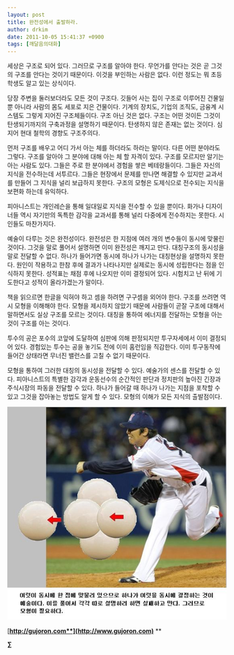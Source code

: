 ```yaml
---
layout: post
title: 완전성에서 출발하라.
author: drkim
date: 2011-10-05 15:41:37 +0900
tags: [깨달음의대화]
---
```

  
  
세상은 구조로 되어 있다. 그러므로 구조를 알아야 한다. 무언가를 안다는 것은 곧 그것의 구조를 안다는 것이기 때문이다. 이것을 부인하는 사람은 없다. 이런 정도는 뭐 초등학생도 알고 있는 상식이다. 

당장 주변을 둘러보더라도 모든 것이 구조다. 깃들어 사는 집이 구조로 이루어진 건물일 뿐 아니라 사람의 몸도 세포로 지은 건물이다. 기계의 장치도, 기업의 조직도, 금융계 시스템도 그렇게 지어진 구조체들이다. 구조 아닌 것은 없다. 구조는 어떤 것이든 그것이 탄생되기까지의 구축과정을 설명하기 때문이다. 탄생하지 않은 존재는 없는 것이다. 심지어 현대 철학의 경향도 구조주의다. 

먼저 구조를 배우고 어디 가서 아는 체를 하더라도 하라는 말이다. 다른 어떤 분야라도 그렇다. 구조를 알아야 그 분야에 대해 아는 체 할 자격이 있다. 구조를 모르지만 알기는 아는 사람도 있다. 그들은 주로 한 분야에서 경험을 쌓은 베테랑들이다. 그들은 자신의 지식을 전수하는데 서투르다. 그들은 현장에서 문제를 만나면 해결할 수 있지만 교과서를 만들어 그 지식을 널리 보급하지 못한다. 구조의 모형은 도제식으로 전수되는 지식을 보편화 하는데 유익하다. 

피아니스트는 개인레슨을 통해 일대일로 지식을 전수할 수 있을 뿐이다. 화가나 디자이너들 역시 자기만의 독특한 감각을 교과서를 통해 널리 다중에게 전수하지는 못한다. 시인들도 마찬가지다. 

예술이 다루는 것은 완전성이다. 완전성은 한 지점에 여러 개의 변수들이 동시에 맞물린 것이다. 그것을 말로 풀어서 설명하면 이미 완전성은 깨지고 만다. 대칭구조의 동시성을 말로 전달할 수 없다. 하나가 들어가면 동시에 하나가 나가는 대칭현상을 설명하지 못한다. 원인이 작용하고 한참 후에 결과가 나타나지만 실제로는 동시에 성립한다는 점을 인식하지 못한다. 성적표는 채점 후에 나오지만 이미 결정되어 있다. 시험치고 난 뒤에 기도한다고 성적이 올라가겠는가 말이다. 

책을 읽으르면 한글을 익혀야 하고 셈을 하려면 구구셈을 외어야 한다. 구조를 쓰려면 역시 모형을 이해해야 한다. 모형을 제시하지 않았기 때문에 사람들이 곧잘 구조에 대해서 말하면서도 실상 구조를 모르는 것이다. 대칭을 통하여 에너지를 전달하는 모형을 아는 것이 구조를 아는 것이다. 

투수의 공은 포수의 코앞에 도달하여 심판에 의해 판정되지만 투구자세에서 이미 결정되어 있다. 경험있는 투수는 공을 놓기도 전에 이미 홈런임을 직감한다. 이미 투구동작에 들어간 상태라면 무너진 밸런스를 고칠 수 없기 때문이다. 



모형을 통하여 그러한 대칭의 동시성을 전달할 수 있다. 예술가의 센스를 전달할 수 있다. 피아니스트의 특별한 감각과 운동선수의 순간적인 판단과 정치판의 높아진 긴장과 주식시장의 파동을 전달할 수 있다. 하나가 들어갈 때 하나가 나가는 지점을 포착할 수 있고 그것을 잡아놓는 방법도 알게 할 수 있다. 모형의 이해가 모든 지식의 출발점이다.





 ![](/files/attach/images/198/939/197/72.JPG)






  




[**http://gujoron.com**](http://www.gujoron.com)** 
**

**∑**